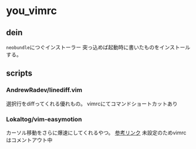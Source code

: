 # you_vimrc
## dein
`neobundle`につぐインストーラー
突っ込めば起動時に書いたものをインストールする。

## scripts
### AndrewRadev/linediff.vim
選択行をdiffってくれる優れもの。
vimrcにてコマンドショートカットあり

### Lokaltog/vim-easymotion
カーソル移動をさらに爆速にしてくれるやつ。
[参考リンク](http://haya14busa.com/mastering-vim-easymotion/)
未設定のためvimrcはコメントアウト中
